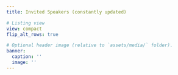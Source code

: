 ```yaml
---
title: Invited Speakers (constantly updated)

# Listing view
view: compact
flip_alt_rows: true

# Optional header image (relative to `assets/media/` folder).
banner:
  caption: ''
  image: ''
---
```

